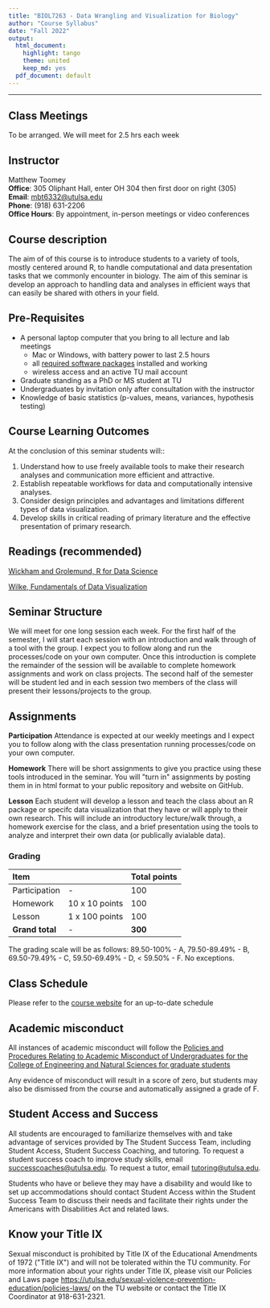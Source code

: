 ```yaml
---
title: "BIOL7263 - Data Wrangling and Visualization for Biology"
author: "Course Syllabus"
date: "Fall 2022"
output:
  html_document: 
    highlight: tango
    theme: united
    keep_md: yes
  pdf_document: default
---
```


___

## Class Meetings

To be arranged. We will meet for 2.5 hrs each week

## Instructor

Matthew Toomey  
**Office**: 305 Oliphant Hall, enter OH 304 then first door on right (305)  
**Email**: [mbt6332@utulsa.edu](mailto:mbt6332@utulsa.edu)  
**Phone**: (918) 631-2206  
**Office Hours**: By appointment, in-person meetings or video conferences 

## Course description 

The aim of of this course is to introduce students to a variety of tools, mostly centered around R, to handle computational and data presentation tasks that we commonly encounter in biology. The aim of this seminar is develop an approach to handling data and analyses in efficient ways that can easily be shared with others in your field.

## Pre-Requisites
* A personal laptop computer that you bring to all lecture and lab meetings
    - Mac or Windows, with battery power to last 2.5 hours
    - all [required software packages](CourseMaterials/SoftwareInstallation.html) installed and working
    - wireless access and an active TU mail account
* Graduate standing as a PhD or MS student at TU
* Undergraduates by invitation only after consultation with the instructor
* Knowledge of basic statistics (p-values, means, variances, hypothesis testing)

## Course Learning Outcomes
At the conclusion of this seminar students will::

1. Understand how to use freely available tools to make their research analyses and communication more efficient and attractive.  
2. Establish repeatable workflows for data and computationally intensive analyses.
3. Consider design principles and advantages and limitations different types of data visualization.
4. Develop skills in critical reading of primary literature and the effective presentation of primary research.  


## Readings (recommended)

[Wickham and Grolemund, R for Data Science](https://r4ds.had.co.nz/)

[Wilke, Fundamentals of Data Visualization](https://clauswilke.com/dataviz/)

## Seminar Structure

We will meet for one long session each week. For the first half of the semester, I will start each session with an introduction and walk through of a tool with the group. I expect you to follow along and run the processes/code on your own computer. Once this introduction is complete the remainder of the session will be available to complete homework assignments and work on class projects. The second half of the semester will be student led and in each session two members of the class will present their lessons/projects to the group. 

## Assignments

**Participation** Attendance is expected at our weekly meetings and I expect you to follow along with the class presentation running processes/code on your own computer.

**Homework** There will be short assignments to give you practice using these tools introduced in the seminar. You will "turn in" assignments by posting them in in html format to your public repository and website on GitHub.

**Lesson** Each student will develop a lesson and teach the class about an R package or specifc data visualization that they have or will apply to their own research. This will include an introductory lecture/walk through, a homework exercise for the class, and a brief presentation using the tools to analyze and interpret their own data (or publically avialable data).  

### Grading 

Item |   | Total points  
:------------  | :-------------  | :------------
Participation  | -  | 100   
Homework  | 10 x 10 points  | 100   
Lesson  | 1 x 100 points  | 100  
 **Grand total**  | -  | **300**

The grading scale will be as follows:  89.50-100% - A, 79.50-89.49% - B, 69.50-79.49% - C, 59.50-69.49% - D, < 59.50% - F. No exceptions. 

## Class Schedule

Please refer to the [course website](index.html) for an up-to-date schedule

## Academic misconduct

All instances of academic misconduct will follow the [Policies and Procedures Relating to Academic Misconduct of Undergraduates for the College of Engineering and Natural Sciences for graduate students](https://univoftulsa.sharepoint.com/sites/AcademicAffairs/academicpolicies/Shared%20Documents/Forms/AllItems.aspx?id=/sites/AcademicAffairs/academicpolicies/Shared%20Documents/Graduate%20School%20Academic%20Misconduct%20Policy-%20August%202017.pdf&parent=/sites/AcademicAffairs/academicpolicies/Shared%20Documents)

Any evidence of misconduct will result in a score of zero, but students may also be dismissed from the course and automatically assigned a grade of F.

## Student Access and Success

All students are encouraged to familiarize themselves with and take advantage of services provided by The Student Success Team, including Student Access, Student Success Coaching, and tutoring. To request a student success coach to improve study skills, email successcoaches@utulsa.edu. To request a tutor, email tutoring@utulsa.edu.

Students who have or believe they may have a disability and would like to set up accommodations should contact Student Access within the Student Success Team to discuss their needs and facilitate their rights under the Americans with Disabilities Act and related laws. 

## Know your Title IX

Sexual misconduct is prohibited by Title IX of the Educational Amendments of 1972 ("Title IX") and will not be tolerated within the TU community.  For more information about your rights under Title IX, please visit our Policies and Laws page https://utulsa.edu/sexual-violence-prevention-education/policies-laws/ on the TU website or contact the Title IX Coordinator at 918-631-2321.  



